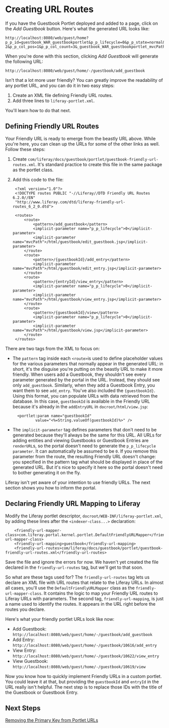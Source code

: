 # Creating URL Routes

If you have the Guestbook Portlet deployed and added to a page, click on the
*Add Guestbook* button. Here's what the generated URL looks like:

    http://localhost:8080/web/guest/home?p_p_id=guestbook_WAR_guestbookportlet&p_p_lifecycle=0&p_p_state=normal&p_p_mode=view&p_p_col_id=column-2&p_p_col_pos=1&p_p_col_count=3&_guestbook_WAR_guestbookportlet_mvcPath=%2Fhtml%2Fguestbook%2Fedit_guestbook.jsp

When you're done with this section, clicking *Add Guestbook* will generate the
following URL:

    http://localhost:8080/web/guest/home/-/guestbook/add_guestbook

Isn't that a lot more user friendly? You can greatly improve the readability of
any portlet URL, and you can do it in two easy steps:

1. Create an XML file defining Friendly URL routes. 
2. Add three lines to `liferay-portlet.xml`. 

You'll learn how to do that next. 

## Defining Friendly URL Routes

Your Friendly URL is ready to emerge from the beastly URL above. While
you're here, you can clean up the URLs for some of the other links as well.
Follow these steps:

1. Create `com/liferay/docs/guestbook/portlet/guestbook-friendly-url-routes.xml`.
It's standard practice to create this file in the same package as the portlet
class.

2. Add this code to the file:

        <?xml version="1.0"?>
        <!DOCTYPE routes PUBLIC "-//Liferay//DTD Friendly URL Routes 6.2.0//EN"
        "http://www.liferay.com/dtd/liferay-friendly-url-routes_6_2_0.dtd">

        <routes>
            <route>
                <pattern>/add_guestbook</pattern>
                <implicit-parameter name="p_p_lifecycle">0</implicit-parameter>
                <implicit-parameter name="mvcPath">/html/guestbook/edit_guestbook.jsp</implicit-parameter>
            </route>
            <route>
                <pattern>/{guestbookId}/add_entry</pattern>
                <implicit-parameter name="mvcPath">/html/guestbook/edit_entry.jsp</implicit-parameter>
            </route>
            <route>
                <pattern>/{entryId}/view_entry</pattern>
                <implicit-parameter name="p_p_lifecycle">0</implicit-parameter>
                <implicit-parameter name="mvcPath">/html/guestbook/view_entry.jsp</implicit-parameter>
            </route>
            <route>
                <pattern>/{guestbookId}/view</pattern>
                <implicit-parameter name="p_p_lifecycle">0</implicit-parameter>
                <implicit-parameter name="mvcPath">/html/guestbook/view.jsp</implicit-parameter>
            </route>
        </routes>

There are two tags from the XML to focus on: 

- The `pattern` tag inside each `<route>`is used to define placeholder
  values for the various parameters that normally appear in the generated URL: in
  short, it's the disguise you're putting on the beastly URL to make it more
  friendly. When users add a Guestbook, they shouldn't see every parameter
  generated by the portal in the URL. Instead, they should see only
  `add_guestbook`. Similarly, when they add a Guestbook Entry, you want them to
  see `add_entry`. You've also included the `{guestbookId}`.  Using this format,
  you can populate URLs with data retrieved from the database. In this
  case, `guestbookId` is available in the  Friendly URL because it's
  already in the `addEntryURL` in `docroot/html/view.jsp`:

        <portlet:param name="guestbookId"
                value="<%=String.valueOf(guestbookId)%>" />

- The `implicit-parameter` tag defines parameters that don't need to be
  generated because they'll always be the same for this URL. All URLs for
  adding entities and viewing Guestbooks or Guestbook Entries are `renderURL`s,
  so the portal doesn't need to generate the `p_p_lifecycle parameter`. It can
  automatically be assumed to be `0`. If you remove this parameter from the
  route, the resulting Friendly URL doesn't change: you specified in
  the pattern tag what should be displayed in place of the generated URL. But
  it's nice to specify it here so the portal doesn't need to bother generating it
  on the fly.

Liferay isn't yet aware of your intention to use friendly URLs. The next
section shows you how to inform the portal.

## Declaring Friendly URL Mapping to Liferay

Modify the Liferay portlet descriptor,
`docroot/WEB-INF/liferay-portlet.xml`, by adding these lines after the
`<indexer-class...>` declaration:

        <friendly-url-mapper-class>com.liferay.portal.kernel.portlet.DefaultFriendlyURLMapper</friendly-url-mapper-class>
		<friendly-url-mapping>guestbook</friendly-url-mapping>
		<friendly-url-routes>com/liferay/docs/guestbook/portlet/guestbook-friendly-url-routes.xml</friendly-url-routes>

Save the file and ignore the errors for now. We haven't yet created the file
declared in the `friendly-url-routes` tag, but we'll get to that soon.

So what are these tags used for? The `friendly-url-routes` tag lets us declare
an XML file with URL routes that relate to the Liferay URLs. In almost all
cases, you'll use the `DefaultFriendlyURLMapper` class as
the `friendly-url-mapper-class`. It contains the logic to map your Friendly URL
routes to Liferay URLs with parameters. The second tag, `friendly-url-mapping`,
is just a name used to identify the routes. It appears in the URL right
before the routes you declare.

Here's what your friendly portlet URLs look like now:

- Add Guestbook: `http://localhost:8080/web/guest/home/-/guestbook/add_guestbook`
- Add Entry: `http://localhost:8080/web/guest/home/-/guestbook/10616/add_entry`
- View Entry: `http://localhost:8080/web/guest/home/-/guestbook/10622/view_entry`
- View Guestbook: `http://localhost:8080/web/guest/home/-/guestbook/10619/view`

Now you know how to quickly implement Friendly URLs in a custom portlet. You
could leave it at that, but providing the `guestbookId` and `entryId` in the
URL really isn't helpful. The next step is to replace those IDs with the title
of the Guestbook or Guestbook Entry.

## Next Steps

[Removing the Primary Key from Portlet URLs](/develop/learning-paths/-/knowledge_base/removing-primary-keys-from-the-url)

